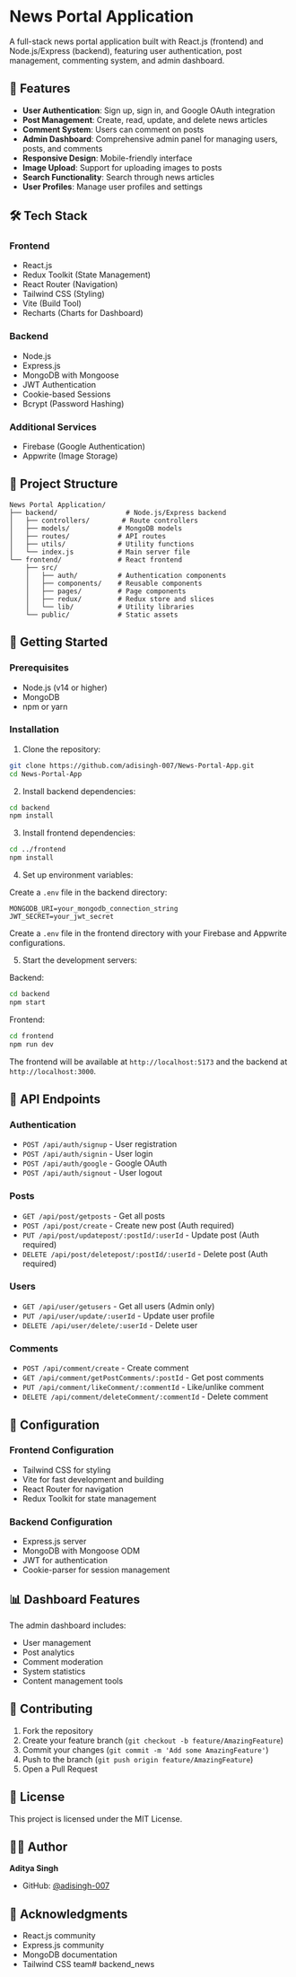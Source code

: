 # News Portal Application

A full-stack news portal application built with React.js (frontend) and Node.js/Express (backend), featuring user authentication, post management, commenting system, and admin dashboard.

## 🚀 Features

- **User Authentication**: Sign up, sign in, and Google OAuth integration
- **Post Management**: Create, read, update, and delete news articles
- **Comment System**: Users can comment on posts
- **Admin Dashboard**: Comprehensive admin panel for managing users, posts, and comments
- **Responsive Design**: Mobile-friendly interface
- **Image Upload**: Support for uploading images to posts
- **Search Functionality**: Search through news articles
- **User Profiles**: Manage user profiles and settings

## 🛠️ Tech Stack

### Frontend
- React.js
- Redux Toolkit (State Management)
- React Router (Navigation)
- Tailwind CSS (Styling)
- Vite (Build Tool)
- Recharts (Charts for Dashboard)

### Backend
- Node.js
- Express.js
- MongoDB with Mongoose
- JWT Authentication
- Cookie-based Sessions
- Bcrypt (Password Hashing)

### Additional Services
- Firebase (Google Authentication)
- Appwrite (Image Storage)

## 📁 Project Structure

```
News Portal Application/
├── backend/                 # Node.js/Express backend
│   ├── controllers/        # Route controllers
│   ├── models/            # MongoDB models
│   ├── routes/            # API routes
│   ├── utils/             # Utility functions
│   └── index.js           # Main server file
└── frontend/              # React frontend
    ├── src/
    │   ├── auth/          # Authentication components
    │   ├── components/    # Reusable components
    │   ├── pages/         # Page components
    │   ├── redux/         # Redux store and slices
    │   └── lib/           # Utility libraries
    └── public/            # Static assets
```

## 🚀 Getting Started

### Prerequisites
- Node.js (v14 or higher)
- MongoDB
- npm or yarn

### Installation

1. Clone the repository:
```bash
git clone https://github.com/adisingh-007/News-Portal-App.git
cd News-Portal-App
```

2. Install backend dependencies:
```bash
cd backend
npm install
```

3. Install frontend dependencies:
```bash
cd ../frontend
npm install
```

4. Set up environment variables:

Create a `.env` file in the backend directory:
```env
MONGODB_URI=your_mongodb_connection_string
JWT_SECRET=your_jwt_secret
```

Create a `.env` file in the frontend directory with your Firebase and Appwrite configurations.

5. Start the development servers:

Backend:
```bash
cd backend
npm start
```

Frontend:
```bash
cd frontend
npm run dev
```

The frontend will be available at `http://localhost:5173` and the backend at `http://localhost:3000`.

## 📝 API Endpoints

### Authentication
- `POST /api/auth/signup` - User registration
- `POST /api/auth/signin` - User login
- `POST /api/auth/google` - Google OAuth
- `POST /api/auth/signout` - User logout

### Posts
- `GET /api/post/getposts` - Get all posts
- `POST /api/post/create` - Create new post (Auth required)
- `PUT /api/post/updatepost/:postId/:userId` - Update post (Auth required)
- `DELETE /api/post/deletepost/:postId/:userId` - Delete post (Auth required)

### Users
- `GET /api/user/getusers` - Get all users (Admin only)
- `PUT /api/user/update/:userId` - Update user profile
- `DELETE /api/user/delete/:userId` - Delete user

### Comments
- `POST /api/comment/create` - Create comment
- `GET /api/comment/getPostComments/:postId` - Get post comments
- `PUT /api/comment/likeComment/:commentId` - Like/unlike comment
- `DELETE /api/comment/deleteComment/:commentId` - Delete comment

## 🔧 Configuration

### Frontend Configuration
- Tailwind CSS for styling
- Vite for fast development and building
- React Router for navigation
- Redux Toolkit for state management

### Backend Configuration
- Express.js server
- MongoDB with Mongoose ODM
- JWT for authentication
- Cookie-parser for session management

## 📊 Dashboard Features

The admin dashboard includes:
- User management
- Post analytics
- Comment moderation
- System statistics
- Content management tools

## 🤝 Contributing

1. Fork the repository
2. Create your feature branch (`git checkout -b feature/AmazingFeature`)
3. Commit your changes (`git commit -m 'Add some AmazingFeature'`)
4. Push to the branch (`git push origin feature/AmazingFeature`)
5. Open a Pull Request

## 📄 License

This project is licensed under the MIT License.

## 👨‍💻 Author

**Aditya Singh**
- GitHub: [@adisingh-007](https://github.com/adisingh-007)

## 🙏 Acknowledgments

- React.js community
- Express.js community
- MongoDB documentation
- Tailwind CSS team#   b a c k e n d _ n e w s  
 